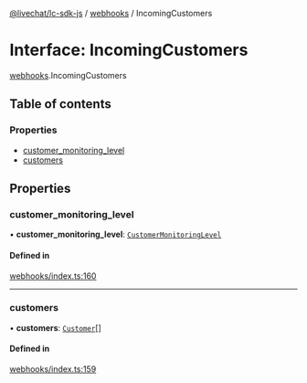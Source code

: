 [@livechat/lc-sdk-js](../README.md) / [webhooks](../modules/webhooks.md) / IncomingCustomers

# Interface: IncomingCustomers

[webhooks](../modules/webhooks.md).IncomingCustomers

## Table of contents

### Properties

- [customer\_monitoring\_level](webhooks.IncomingCustomers.md#customer_monitoring_level)
- [customers](webhooks.IncomingCustomers.md#customers)

## Properties

### customer\_monitoring\_level

• **customer\_monitoring\_level**: [`CustomerMonitoringLevel`](../enums/agent_structures_structures.CustomerMonitoringLevel.md)

#### Defined in

[webhooks/index.ts:160](https://github.com/livechat/lc-sdk-js/blob/10347df/src/webhooks/index.ts#L160)

___

### customers

• **customers**: [`Customer`](../modules/webhooks_structures_structures.md#customer)[]

#### Defined in

[webhooks/index.ts:159](https://github.com/livechat/lc-sdk-js/blob/10347df/src/webhooks/index.ts#L159)
